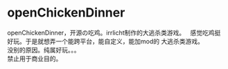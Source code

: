 # openChickenDinner
openChickenDinner，开源の吃鸡。irrlicht制作的大逃杀类游戏。  
感觉吃鸡挺好玩。于是就想弄一个能跨平台，能自定义，能加mod的 大逃杀类游戏。  
没别的原因。纯属好玩。。。  
禁止用于商业目的。  
